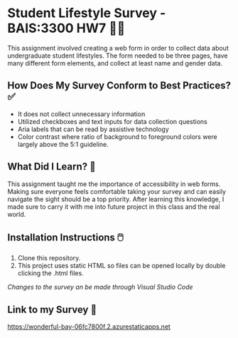 # Student Lifestyle Survey - BAIS:3300 HW7 🏃‍♀️

This assignment involved creating a web form in order to collect data about undergraduate student lifestyles. The form needed to be three pages, have many different form elements, and collect at least name and gender data. 

## How Does My Survey Conform to Best Practices? ✅
- It does not collect unnecessary information
- Utilized checkboxes and text inputs for data collection questions
- Aria labels that can be read by assistive technology
- Color contrast where ratio of background to foreground colors were largely above the 5:1 guideline. 

## What Did I Learn? 💭
This assignment taught me the importance of accessibility in web forms. Making sure everyone feels comfortable taking your survey and can easily navigate the sight should be a top priority. After learning this knowledge, I made sure to carry it with me into future project in this class and the real world. 

## Installation Instructions 🖱️
1. Clone this repository.
2. This project uses static HTML so files can be opened locally by double clicking the .html files.

*Changes to the survey an be made through Visual Studio Code*

## Link to my Survey 🔗

https://wonderful-bay-06fc7800f.2.azurestaticapps.net







